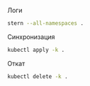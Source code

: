 Логи
```sh
stern --all-namespaces .
```

Синхронизация
```sh
kubectl apply -k .   
```

Откат
```sh
kubectl delete -k .
```
